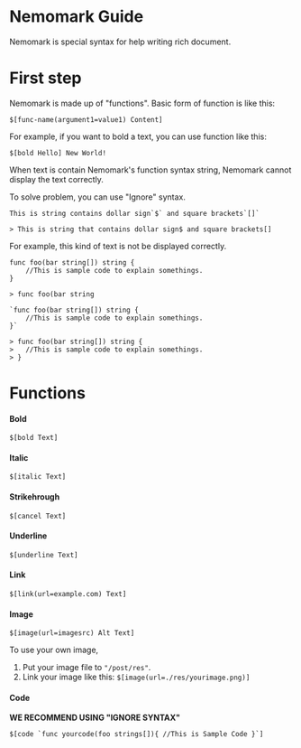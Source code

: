 # Nemomark Guide

Nemomark is special syntax for help writing rich document.

# First step

Nemomark is made up of "functions". Basic form of function is like this:

``` 
$[func-name(argument1=value1) Content]
```

For example, if you want to bold a text, you can use function like this:

```
$[bold Hello] New World!
```

When text is contain Nemomark's function syntax string, Nemomark cannot display the text correctly.

To solve problem, you can use "Ignore" syntax.

``` 
This is string contains dollar sign`$` and square brackets`[]`

> This is string that contains dollar sign$ and square brackets[]
```

For example, this kind of text is not be displayed correctly.

```
func foo(bar string[]) string {
    //This is sample code to explain somethings.
}

> func foo(bar string
```

```
`func foo(bar string[]) string {
    //This is sample code to explain somethings.
}`

> func foo(bar string[]) string {
>   //This is sample code to explain somethings.
> }
```

# Functions

#### Bold

``` $[bold Text] ```

#### Italic

``` $[italic Text] ```

#### Strikehrough

``` $[cancel Text] ```

#### Underline

``` $[underline Text] ```

#### Link

``` $[link(url=example.com) Text] ```

#### Image

``` $[image(url=imagesrc) Alt Text] ```

To use your own image,

1. Put your image file to ``"/post/res"``.
2. Link your image like this:
   ``` $[image(url=./res/yourimage.png)] ```

#### Code

**WE RECOMMEND USING "IGNORE SYNTAX"**

``` $[code `func yourcode(foo strings[]){ //This is Sample Code }`] ```
